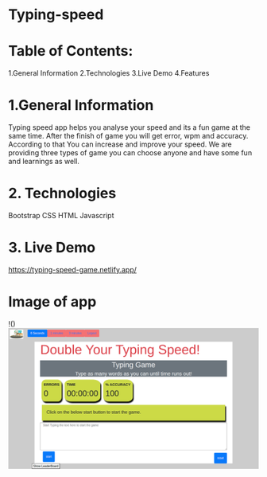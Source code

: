 # Typing-speed

# Table of Contents:
1.General Information
2.Technologies
3.Live Demo
4.Features


# 1.General Information

Typing speed app helps you analyse your speed and its a fun game at the same time. After the finish of game you will get error, wpm and accuracy. 
According to that You can increase and improve your speed. We are providing three types of game you can choose anyone and have some fun and 
learnings as well.  

# 2. Technologies

Bootstrap
CSS
HTML
Javascript


# 3. Live Demo

 https://typing-speed-game.netlify.app/


# Image of app
!()<img src="resources/typing-speed.png">
